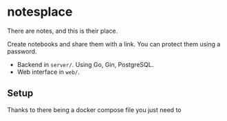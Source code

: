 # notesplace

There are notes, and this is their place.

Create notebooks and share them with a link. You can protect them using a password.

- Backend in `server/`. Using Go, Gin, PostgreSQL.
- Web interface in `web/`.

## Setup

Thanks to there being a docker compose file you just need to
